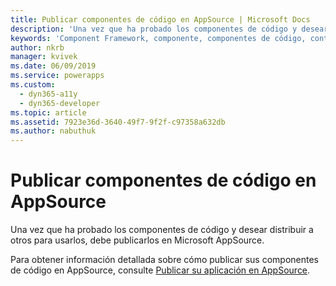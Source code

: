 ```yaml
---
title: Publicar componentes de código en AppSource | Microsoft Docs
description: 'Una vez que ha probado los componentes de código y desear distribuir a otros para usarlos, debe publicarlos en Microsoft AppSource.'
keywords: 'Component Framework, componente, componentes de código, controles de PowerApps'
author: nkrb
manager: kvivek
ms.date: 06/09/2019
ms.service: powerapps
ms.custom:
  - dyn365-a11y
  - dyn365-developer
ms.topic: article
ms.assetid: 7923e36d-3640-49f7-9f2f-c97358a632db
ms.author: nabuthuk
---
```


# <a name="publish-code-components-on-appsource"></a>Publicar componentes de código en AppSource

Una vez que ha probado los componentes de código y desear distribuir a otros para usarlos, debe publicarlos en Microsoft AppSource.

Para obtener información detallada sobre cómo publicar sus componentes de código en AppSource, consulte [Publicar su aplicación en AppSource](/powerapps/developer/common-data-service/publish-app-appsource).

